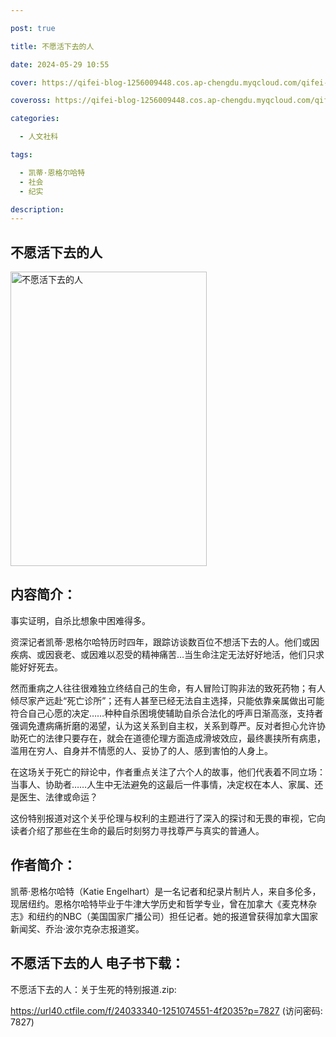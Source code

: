```yaml
---

post: true

title: 不愿活下去的人

date: 2024-05-29 10:55

cover: https://qifei-blog-1256009448.cos.ap-chengdu.myqcloud.com/qifei-blog/65b23091871b83018a47e04b.jpg

coveross: https://qifei-blog-1256009448.cos.ap-chengdu.myqcloud.com/qifei-blog/65b23091871b83018a47e04b.jpg

categories:

  - 人文社科

tags:

  - 凯蒂·恩格尔哈特
  - 社会
  - 纪实

description:
---
```




## 不愿活下去的人
<img alt="不愿活下去的人 " class="aligncenter loaded" data-was-processed="true" decoding="async" fetchpriority="high" height="471" src="https://qifei-blog-1256009448.cos.ap-chengdu.myqcloud.com/qifei-blog/65b23091871b83018a47e04b.jpg" style="cursor: zoom-in;" width="314"/>

## 内容简介：

事实证明，自杀比想象中困难得多。

资深记者凯蒂·恩格尔哈特历时四年，跟踪访谈数百位不想活下去的人。他们或因疾病、或因衰老、或因难以忍受的精神痛苦…当生命注定无法好好地活，他们只求能好好死去。

然而重病之人往往很难独立终结自己的生命，有人冒险订购非法的致死药物；有人倾尽家产远赴“死亡诊所”；还有人甚至已经无法自主选择，只能依靠亲属做出可能符合自己心愿的决定……种种自杀困境使辅助自杀合法化的呼声日渐高涨，支持者强调免遭病痛折磨的渴望，认为这关系到自主权，关系到尊严。反对者担心允许协助死亡的法律只要存在，就会在道德伦理方面造成滑坡效应，最终裹挟所有病患，滥用在穷人、自身并不情愿的人、妥协了的人、感到害怕的人身上。

在这场关于死亡的辩论中，作者重点关注了六个人的故事，他们代表着不同立场：当事人、协助者……人生中无法避免的这最后一件事情，决定权在本人、家属、还是医生、法律或命运？

这份特别报道对这个关乎伦理与权利的主题进行了深入的探讨和无畏的审视，它向读者介绍了那些在生命的最后时刻努力寻找尊严与真实的普通人。

## 作者简介：

凯蒂·恩格尔哈特（Katie Engelhart）是一名记者和纪录片制片人，来自多伦多，现居纽约。恩格尔哈特毕业于牛津大学历史和哲学专业，曾在加拿大《麦克林杂志》和纽约的NBC（美国国家广播公司）担任记者。她的报道曾获得加拿大国家新闻奖、乔治·波尔克杂志报道奖。

## 不愿活下去的人 电子书下载：



不愿活下去的人：关于生死的特别报道.zip: 

https://url40.ctfile.com/f/24033340-1251074551-4f2035?p=7827 (访问密码: 7827)

